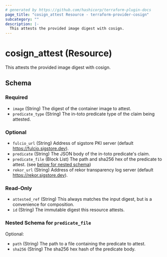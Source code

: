 ```yaml
---
# generated by https://github.com/hashicorp/terraform-plugin-docs
page_title: "cosign_attest Resource - terraform-provider-cosign"
subcategory: ""
description: |-
  This attests the provided image digest with cosign.
---
```


# cosign_attest (Resource)

This attests the provided image digest with cosign.



<!-- schema generated by tfplugindocs -->
## Schema

### Required

- `image` (String) The digest of the container image to attest.
- `predicate_type` (String) The in-toto predicate type of the claim being attested.

### Optional

- `fulcio_url` (String) Address of sigstore PKI server (default https://fulcio.sigstore.dev).
- `predicate` (String) The JSON body of the in-toto predicate's claim.
- `predicate_file` (Block List) The path and sha256 hex of the predicate to attest. (see [below for nested schema](#nestedblock--predicate_file))
- `rekor_url` (String) Address of rekor transparency log server (default https://rekor.sigstore.dev).

### Read-Only

- `attested_ref` (String) This always matches the input digest, but is a convenience for composition.
- `id` (String) The immutable digest this resource attests.

<a id="nestedblock--predicate_file"></a>
### Nested Schema for `predicate_file`

Optional:

- `path` (String) The path to a file containing the predicate to attest.
- `sha256` (String) The sha256 hex hash of the predicate body.


